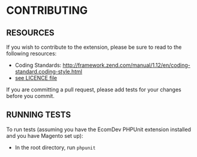 # CONTRIBUTING

## RESOURCES

If you wish to contribute to the extension, please be sure to read to the following resources:

 -  Coding Standards:
    http://framework.zend.com/manual/1.12/en/coding-standard.coding-style.html
 -  [see LICENCE file](https://github.com/pubbledev/magento/blob/master/LICENCE)

If you are committing a pull request, please add tests for your changes before you commit.

## RUNNING TESTS

To run tests (assuming you have the EcomDev PHPUnit extension installed and you have Magento set up):

- In the root directory, run `phpunit`
